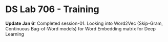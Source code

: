 # DS Lab 706 - Training

**Update Jan 6:** Completed session-01. Looking into Word2Vec (Skip-Gram, Continuous Bag-of-Word models) for Word Embedding matrix for Deep Learning
